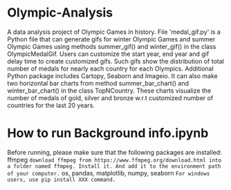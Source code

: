 # Olympic-Analysis
A data analysis project of Olympic Games in history.
File 'medal_gif.py' is a Python file that can generate gifs for winter Olympic Games and summer Olympic Games using methods summer_gif() and winter_gif() in the class OlympicMedalGif. Users can customize the start year, end year and gif delay time to create customized gifs. Such gifs show the distribution of total number of medals for nearly each country for each Olympics. Additional Python package includes Cartopy, Seaborn and Imageio. It can also make two horizontal bar charts from method summer_bar_chart() and winter_bar_chart() in the class TopNCountry. These charts visualize the number of medals of gold, silver and bronze w.r.t customized number of countries for the last 20 years. 

# How to run Background info.ipynb
Before running, please make sure that the following packages are installed:
ffmpeg
  ```download ffmpeg from https://www.ffmpeg.org/download.html into a folder named ffmpeg. Install it. And add it to the environment path         of your computer.```
os, pandas, matplotlib, numpy, seaborn
   ```For windows users, use pip install XXX command.```

